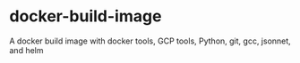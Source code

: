 # docker-build-image
A docker build image with docker tools, GCP tools, Python, git, gcc, jsonnet, and helm
